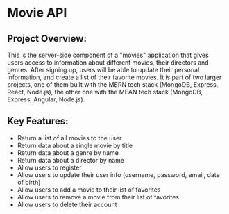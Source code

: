 # Movie API

## Project Overview: 

This is the server-side component of a "movies" application that gives users access to information about different movies, their directors and genres. After signing up, users will be able to update their personal information, and create a list of their favorite movies. 
It is part of two larger projects, one of them built with the MERN tech stack (MongoDB, Express, React, Node.js), the other one with the MEAN tech stack (MongoDB, Express, Angular, Node.js).

## Key Features: 

- Return a list of all movies to the user
- Return data about a single movie by title
- Return data about a genre by name
- Return data about a director by name
- Allow users to register
- Allow users to update their user info (username, password, email, date of birth)
- Allow users to add a movie to their list of favorites
- Allow users to remove a movie from their list of favorites
- Allow users to delete their account
